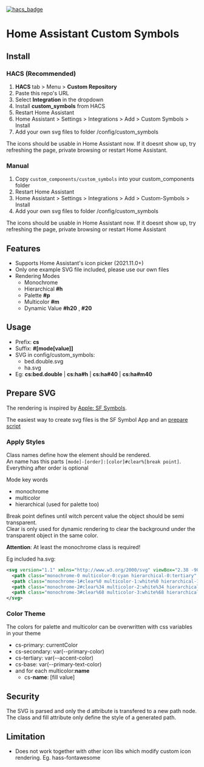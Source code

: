 [![hacs_badge](https://img.shields.io/badge/HACS-Custom-orange.svg)](https://github.com/custom-components/hacs)

# Home Assistant Custom Symbols

## Install
### HACS (Recommended)
1. **HACS** tab > Menu > **Custom Repository**
4. Paste this repo's URL
5. Select **Integration** in the dropdown
6. Install **custom_symbols** from HACS
7. Restart Home Assistant
8. Home Assistant > Settings > Integrations > Add > Custom Symbols > Install
9. Add your own svg files to folder /config/custom_symbols

The icons should be usable in Home Assistant now. If it doesnt show up, try refreshing the page, private browsing or restart Home Assistant.

### Manual
1. Copy `custom_components/custom_symbols` into your custom_components folder
2. Restart Home Assistant
3. Home Assistant > Settings > Integrations > Add > Custom-Symbols > Install
4. Add your own svg files to folder /config/custom_symbols

  
The icons should be usable in Home Assistant now. If it doesnt show up, try refreshing the page, private browsing or restart Home Assistant

## Features

 - Supports Home Assistant's icon picker (2021.11.0+)
 - Only one example SVG file included, please use our own files
 - Rendering Modes
   - Monochrome
   - Hierarchical **#h**
   - Palette **#p**
   - Multicolor **#m**
   - Dynamic Value **#h20** , **#20**
  

## Usage
 - Prefix: **cs**
 - Suffix: **#[mode[value]]**
 - SVG in config/custom_symbols:
   - bed.double.svg
   - ha.svg
 - Eg: **cs:bed.double** | **cs:ha#h** | **cs:ha#40** | **cs:ha#m40**


## Prepare SVG

The rendering is inspired by [Apple: SF Symbols](https://developer.apple.com/sf-symbols/).

The easiest way to create svg files is the SF Symbol App and an [prepare script](https://github.com/m7r/ha-custom-symbols-prepare)

### Apply Styles

Class names define how the element should be rendered.  
An name has this parts
```[mode]-[order]:[color]#clear%[break point]```. Everything after order is optional

Mode key words
  - monochrome
  - multicolor
  - hierarchical (used for palette too)

Break point defines until witch percent value the object should be semi transparent.  
Clear is only used for dynamic rendering to clear the background under the transparent object in the same color.

**Attention**: At least the monochrome class is required!

Eg included ha.svg:
``` xml
<svg version="1.1" xmlns="http://www.w3.org/2000/svg" viewBox="2.38 -90 108 108">
  <path class="monochrome-0 multicolor-0:cyan hierarchical-0:tertiary" fill="#55BEF0" d="M20 …"/>
  <path class="monochrome-1#clear%0 multicolor-1:white%0 hierarchical-1:primary%0" fill="#FFFFFF" d="M56 …"/>
  <path class="monochrome-2#clear%34 multicolor-2:white%34 hierarchical-2:primary%34" fill="#FFFFFF" d="M45 …"/>
  <path class="monochrome-3#clear%68 multicolor-3:white%68 hierarchical-3:primary%68" fill="#FFFFFF" d="M74 …"/>
</svg>
```

### Color Theme

The colors for palette and multicolor can be overwritten with css variables in your theme

  - cs-primary: currentColor
  - cs-secondary: var(--primary-color)
  - cs-tertiary: var(--accent-color)
  - cs-base: var(--primary-text-color)
  - and for each multicolor:**name**
    - cs-**name**: [fill value]

## Security

The SVG is parsed and only the d attribute is transfered to a new path node.
The class and fill attribute only define the style of a generated path.

## Limitation

 - Does not work together with other icon libs which modify custom icon rendering. Eg. hass-fontawesome
 